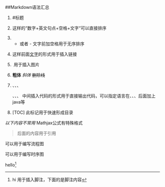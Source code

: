 ##Markdown语法汇总

1. #标题

2. 这样的“数字+英文句点+空格+文字“可以直接排序

3. * 或者 - 文字前加空格用于无序排序

4. []() 这样前面[文字](网址)的形式用于插入链接

5. ![]() 用于插入图片

6. **粗体** *斜体* ~~删除线~~ 

7. 、、、

   、、、  中间插入代码的形式用于直接输出代码，可以指定语言在、、、后面加上java等

8. [TOC] 此标记用于快速形成目录

*以下内容不常用*
Mathjax公式有特殊格式

> 后面的内容用于引用

可以用于编写流程图

可以用于编写时序图

hello[^1]
[^1]: hi  用于插入脚注，下面的是脚注内容

